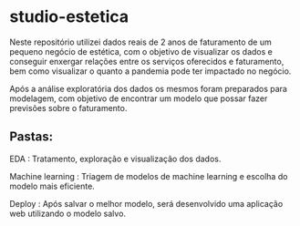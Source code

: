 # studio-estetica

Neste repositório utilizei dados reais de 2 anos de faturamento de um pequeno negócio de estética, com o objetivo de visualizar os dados e conseguir enxergar relações entre os serviços oferecidos e faturamento, bem como visualizar o quanto a pandemia pode ter impactado no negócio.

Após a análise exploratória dos dados os mesmos foram preparados para modelagem, com objetivo de encontrar um modelo que possar fazer previsões sobre o faturamento.

## Pastas:

EDA : Tratamento, exploração e  visualização dos dados.

Machine learning : Triagem de modelos de machine learning e escolha do modelo mais eficiente.

Deploy : Após salvar o melhor modelo, será desenvolvido uma aplicação web utilizando o modelo salvo.
